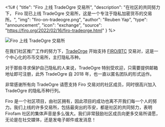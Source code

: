 <%# {
  "title": "Firo 上线 TradeOgre 交易所",
  "description": "在社区的共同努力下， Firo 现已上线 TradeOgre 交易所，这是一个专注于隐私加密货币的交易所。",
  "img": "firo-on-tradeogre.png",
  "author": "Reuben Yap",
  "type": "announcement",
  "icon": "exchange",
  "source": "https://firo.org/2022/02/16/firo-tradeorge.html"
} %>

![Firo 上线 TradeOgre 交易所](firo-on-tradeogre.webp)

在我们社区推广工作的努力下，[TradeOrge](https://tradeogre.com/) 开始支持 [FIRO/BTC](https://tradeogre.com/exchange/BTC-FIRO) 交易对，这是一个中心化的币币交易所，主打隐私币种。

对于那些寻求保护自己隐私的人来说，TradeOgre 特别受欢迎，只需要提供邮箱地址即可注册，此外 TradeOgre 自 2018 年，也一直以匿名团队的形式运作。

非常感谢所有向 TradeOgre 请愿支持 Firo 交易对的社区成员，同时很高兴加入 TradeOgre 的隐私币种行列。

Firo 是一个社区项目，由社区拥有，因此项目的成功也离不开我们每一个人的努力。我们上线的许多交易所，包括最突出的币安，都是社区的共同努力，表明 Firofam 社区的集体声音是多么强大。我们非常鼓励社区成员向更多交易所请愿，无论是在社交媒体，还是发电子邮件或发消息！
